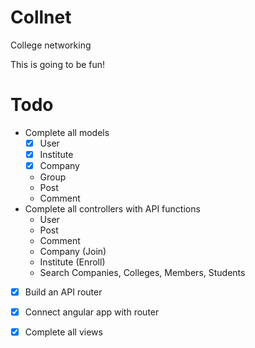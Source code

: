 # Collnet
College networking

This is going to be fun!

Todo
===
* Complete all models
  - [x] User 
  - [x] Institute 
  - [x] Company
  - Group
  - Post
  - Comment
* Complete all controllers with API functions
  - User 
  - Post 
  - Comment
  - Company (Join)
  - Institute (Enroll)
  - Search Companies, Colleges, Members, Students
* [x] Build an API router
* [x] Connect angular app with router
* [x] Complete all views

